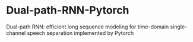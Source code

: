# Dual-path-RNN-Pytorch
Dual-path RNN: efficient long sequence modeling for time-domain single-channel speech separation implemented by Pytorch

